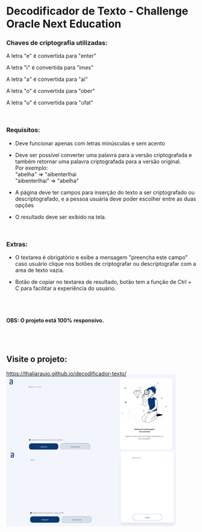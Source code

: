 # Decodificador de Texto - Challenge Oracle Next Education


### Chaves de criptografia utilizadas:
<p>A letra "e" é convertida para "enter"</p>
<p>A letra "i" é convertida para "imes"</p>
<p>A letra "a" é convertida para "ai"</p>
<p>A letra "o" é convertida para "ober"</p>
<p>A letra "u" é convertida para "ufat"</p>

<br>

### Requisitos:
<ul>
   <li><p>Deve funcionar apenas com letras minúsculas e sem acento</p></li>
   <li><p>Deve ser possível converter uma palavra para a versão criptografada e também retornar uma palavra criptografada para a versão original.<br>
   Por exemplo:<br>
   "abelha" => "aibenterlhai<br>
   "aibenterlhai" => "abelha"</p></li>
   <li><p>A página deve ter campos para inserção do texto a ser criptografado ou descriptografado, e a pessoa usuária deve poder escolher entre as duas opções</p>    </li>
   <li><p>O resultado deve ser exibido na tela.</p></li>
</ul>

<br>

### Extras:
<ul>
<li><p> O textarea é obrigatório e exibe a mensagem "preencha este campo" caso usuário clique nos botões de criptografar ou descriptografar com a area de texto vazia.</p></li>
<li><p> Botão de copiar no textarea de resultado, botão tem a função de Ctrl + C para facilitar a experiência do usuário.</p></li>
</ul>

<br><br>

#### OBS: O projeto está 100% responsivo.

<br><br>

## Visite o projeto: 
https://thaliaraujo.github.io/decodificador-texto/

<p>
<img align="left" width="450px" style="margin-top:-20px" src="https://github.com/Thaliaraujo/decodificador-texto/blob/main/assets/decodificador.png">
</p>

<p>
<img align="left" width="450px" style="margin-top:-20px" src="https://github.com/Thaliaraujo/decodificador-texto/blob/main/assets/decodificador2.png">
</p>
 
<div dsplay="inline-block">
